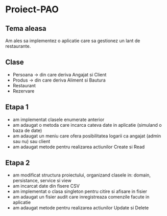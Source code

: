# Proiect-PAO
Tema aleasa
------------
Am ales sa implementez o aplicatie care sa gestionez un lant de restaurante.

Clase
-----------
* Persoana -> din care deriva Angajat si Client
* Produs -> din care deriva Aliment si Bautura
* Restaurant
* Rezervare

Etapa 1
-------------
* am implementat clasele enumerate anterior
* am adaugat o metoda care incarca cateva date in aplicatie (simuland o baza de date)
* am adaugat un meniu care ofera posibilitatea logarii ca angajat (admin sau nu) sau client
* am adaugat metode pentru realizarea actiunilor Create si Read

Etapa 2
-------------
* am modificat structura proiectului, organizand clasele in: domain, persistance, service si view
* am incarcat date din fisere CSV
* am implementat o clasa singleton pentru citire si afisare in fisier
* am adaugat un fisier audit care inregistreaza comenzile facute in aplicatie
* am adaugat metode pentru realizarea actiunilor Update si Delete
